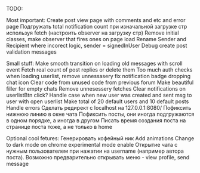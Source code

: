 TODO: 

Most important:
Create post view page with comments and etc and error page
Подгружать total notification count при изначальной загрузке стр используя fetch (настроить observer на загрузку стр)
Remove initial classes, make observer that fires ones on page load
Rename Sender and Recipient where incorect logic, sender = signedInUser
Debug create post validation messages


Small stuff:
Make smooth transition on loading old messages with scroll event
Fetch real count of post replies or delete them
Too much auth checks when loading userlist, remove unnessasery
fix notification badge dropping chat icon
Clear code from unused code from previous forum
Make beautiful filler for empty chats
Remove unnesessery fetches
Clear notifications on userlistBtn click?
Handle case when new user was created and sent msg to user with open userlist
Make total of 20 default users and 10 default posts
Handle errors
Cделать редирект с localhost на 127.0.0.1:8080/
Пофиксить нижнюю линию в окне чата
Пофиксить посты, они иногда подгружаются в одном порядке, а иногда в другом
Писать время создания поста на странице поста тоже, а не только в home


Optional cool fetures:
Генерировать кофейный ник
Add animations
Change to dark mode on chrome experimental mode enable
Открытие чата с нужным пользователем при нажатии на username (например автора поста). Возможно предварительно открывать меню - view profile, send message
